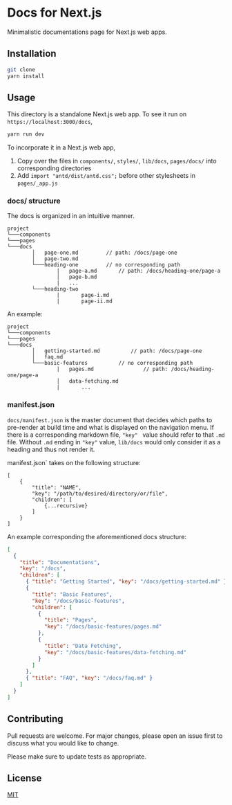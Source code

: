 # Docs for Next.js

Minimalistic documentations page for Next.js web apps.

## Installation

```bash
git clone
yarn install
```

## Usage

This directory is a standalone Next.js web app. To see it run on `https://localhost:3000/docs`,

```bash
yarn run dev
```

To incorporate it in a Next.js web app,

1. Copy over the files in `components/`, `styles/`, `lib/docs`, `pages/docs/` into corresponding directories
2. Add `import "antd/dist/antd.css";` before other stylesheets in `pages/_app.js`

### docs/ structure

The docs is organized in an intuitive manner.

```
project
└───components
└───pages
└───docs
		│   page-one.md			// path: /docs/page-one
		│   page-two.md
		└───heading-one			// no corresponding path
				|   page-a.md		// path: /docs/heading-one/page-a
				│   page-b.md
				|   ...
		└───heading-two
				|		page-i.md
				|		page-ii.md
```

An example:

```
project
└───components
└───pages
└───docs
		│   getting-started.md			// path: /docs/page-one
		│   faq.md
		└───basic-features			// no corresponding path
				|   pages.md				// path: /docs/heading-one/page-a
				│   data-fetching.md
				|		...
```

### manifest.json

`docs/manifest.json` is the master document that decides which paths to pre-render at build time and what is displayed on the navigation menu. If there is a corresponding markdown file, `"key" ` value should refer to that `.md` file. Without `.md` ending in `"key"` value, `lib/docs` would only consider it as a heading and thus not render it.

manifest.json` takes on the following structure:

```
[
	{
		"title": "NAME",
		"key": "/path/to/desired/directory/or/file",
		"children": [
			{...recursive}
		]
	}
]
```

An example corresponding the aforementioned docs structure:

```json
[
  {
    "title": "Documentations",
    "key": "/docs",
    "children": [
      { "title": "Getting Started", "key": "/docs/getting-started.md" },
      {
        "title": "Basic Features",
        "key": "/docs/basic-features",
        "children": [
          {
            "title": "Pages",
            "key": "/docs/basic-features/pages.md"
          },
          {
            "title": "Data Fetching",
            "key": "/docs/basic-features/data-fetching.md"
          }
        ]
      },
      { "title": "FAQ", "key": "/docs/faq.md" }
    ]
  }
]
```

## Contributing

Pull requests are welcome. For major changes, please open an issue first to discuss what you would like to change.

Please make sure to update tests as appropriate.

## License

[MIT](https://choosealicense.com/licenses/mit/)
